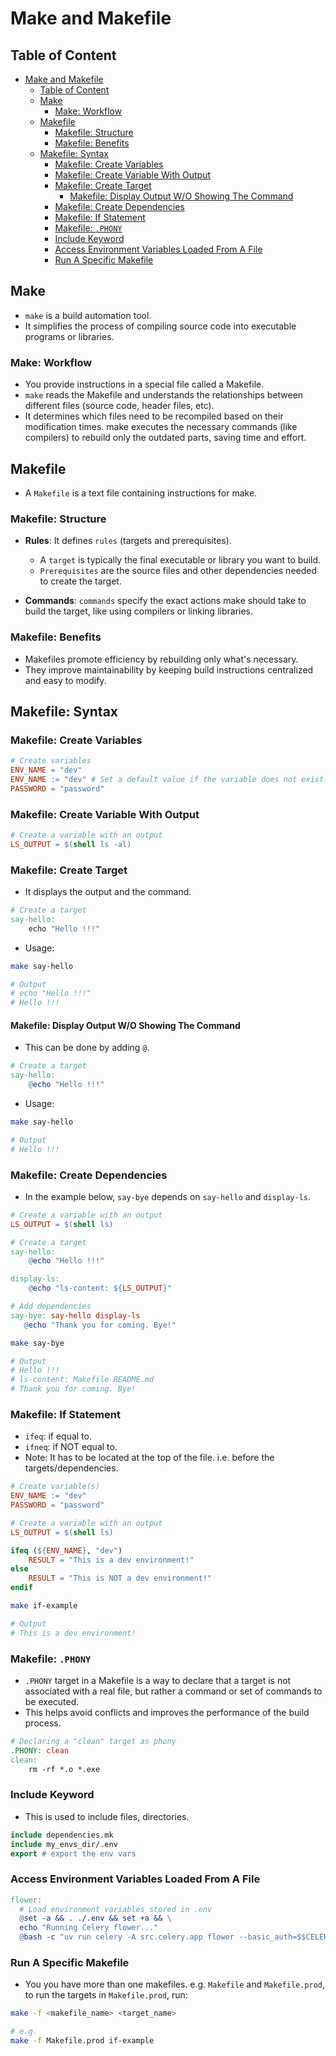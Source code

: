 # Make and Makefile

## Table of Content

- [Make and Makefile](#make-and-makefile)
  - [Table of Content](#table-of-content)
  - [Make](#make)
    - [Make: Workflow](#make-workflow)
  - [Makefile](#makefile)
    - [Makefile: Structure](#makefile-structure)
    - [Makefile: Benefits](#makefile-benefits)
  - [Makefile: Syntax](#makefile-syntax)
    - [Makefile: Create Variables](#makefile-create-variables)
    - [Makefile: Create Variable With Output](#makefile-create-variable-with-output)
    - [Makefile: Create Target](#makefile-create-target)
      - [Makefile: Display Output W/O Showing The Command](#makefile-display-output-wo-showing-the-command)
    - [Makefile: Create Dependencies](#makefile-create-dependencies)
    - [Makefile: If Statement](#makefile-if-statement)
    - [Makefile: `.PHONY`](#makefile-phony)
    - [Include Keyword](#include-keyword)
    - [Access Environment Variables Loaded From A File](#access-environment-variables-loaded-from-a-file)
    - [Run A Specific Makefile](#run-a-specific-makefile)

## Make

- `make` is a build automation tool.
- It simplifies the process of compiling source code into executable programs or libraries.

### Make: Workflow

- You provide instructions in a special file called a Makefile.
- `make` reads the Makefile and understands the relationships between different files (source code, header files, etc).
- It determines which files need to be recompiled based on their modification times.
make executes the necessary commands (like compilers) to rebuild only the outdated parts, saving time and effort.

## Makefile

- A `Makefile` is a text file containing instructions for make.

### Makefile: Structure

- **Rules**:  It defines `rules` (targets and prerequisites).
  - A `target` is typically the final executable or library you want to build.
  - `Prerequisites` are the source files and other dependencies needed to create the target.

- **Commands**: `commands` specify the exact actions make should take to build the target, like using compilers or linking libraries.

### Makefile: Benefits

- Makefiles promote efficiency by rebuilding only what's necessary.
- They improve maintainability by keeping build instructions centralized and easy to modify.

## Makefile: Syntax

### Makefile: Create Variables

```makefile
# Create variables
ENV_NAME = "dev"
ENV_NAME := "dev" # Set a default value if the variable does not exist.
PASSWORD = "password"
```

### Makefile: Create Variable With Output

```makefile
# Create a variable with an output
LS_OUTPUT = $(shell ls -al)
```

### Makefile: Create Target

- It displays the output and the command.

```makefile
# Create a target
say-hello:
    echo "Hello !!!"
```

- Usage:

```sh
make say-hello

# Output
# echo "Hello !!!"
# Hello !!!
```

#### Makefile: Display Output W/O Showing The Command

- This can be done by adding `@`.

```makefile
# Create a target
say-hello:
    @echo "Hello !!!"
```

- Usage:

```sh
make say-hello

# Output
# Hello !!!
```

### Makefile: Create Dependencies

- In the example below, `say-bye` depends on `say-hello` and `display-ls`.

```makefile
# Create a variable with an output
LS_OUTPUT = $(shell ls)

# Create a target
say-hello:
    @echo "Hello !!!"

display-ls:
    @echo "ls-content: ${LS_OUTPUT}"

# Add dependencies
say-bye: say-hello display-ls
   @echo "Thank you for coming. Bye!"
```

```sh
make say-bye

# Output
# Hello !!!
# ls-content: Makefile README.md
# Thank you for coming. Bye!
```

### Makefile: If Statement

- `ifeq`: if equal to.
- `ifneq`: if NOT equal to.
- Note: It has to be located at the top of the file. i.e. before the targets/dependencies.

```makefile
# Create variable(s)
ENV_NAME := "dev"
PASSWORD = "password"

# Create a variable with an output
LS_OUTPUT = $(shell ls)

ifeq (${ENV_NAME}, "dev")
    RESULT = "This is a dev environment!"
else
    RESULT = "This is NOT a dev environment!"
endif
```

```sh
make if-example

# Output
# This is a dev environment!
```

### Makefile: `.PHONY`

- `.PHONY` target in a Makefile is a way to declare that a target is not associated with a real file, but rather a command or set of commands to be executed.
- This helps avoid conflicts and improves the performance of the build process.

```makefile
# Declaring a "clean" target as phony
.PHONY: clean
clean:
    rm -rf *.o *.exe
```

### Include Keyword

- This is used to include files, directories.

```makefile
include dependencies.mk
include my_envs_dir/.env
export # export the env vars
```

### Access Environment Variables Loaded From A File

```makefile
flower:
  # Load environment variables stored in .env
  @set -a && . ./.env && set +a && \
  echo "Running Celery flower..."
  @bash -c "uv run celery -A src.celery.app flower --basic_auth=$$CELERY_FLOWER_USER:$$CELERY_FLOWER_PASSWORD"
```

### Run A Specific Makefile

- You you have more than one makefiles. e.g. `Makefile` and `Makefile.prod`, to run the targets in `Makefile.prod`, run:

```sh
make -f <makefile_name> <target_name>

# e.g.
make -f Makefile.prod if-example
```
